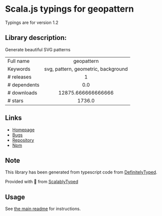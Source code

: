 
# Scala.js typings for geopattern

Typings are for version 1.2

## Library description:
Generate beautiful SVG patterns

|                    |                 |
| ------------------ | :-------------: |
| Full name          | geopattern |
| Keywords           | svg, pattern, geometric, background |
| # releases         | 1 |
| # dependents       | 0.0 |
| # downloads        | 12875.666666666666 |
| # stars            | 1736.0 |

## Links
- [Homepage](http://btmills.github.io/geopattern/geopattern.html)
- [Bugs](https://github.com/btmills/geopattern/issues)
- [Repository](https://github.com/btmills/geopattern)
- [Npm](https://www.npmjs.com/package/geopattern)
    


## Note
This library has been generated from typescript code from [DefinitelyTyped](https://definitelytyped.org).

Provided with :purple_heart: from [ScalablyTyped](https://github.com/oyvindberg/ScalablyTyped)

## Usage
See [the main readme](../../readme.md) for instructions.


